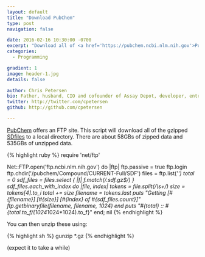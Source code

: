 ```yaml
---
layout: default
title: "Download PubChem"
type: post
navigation: false

date: 2016-02-16 10:30:00 -0700
excerpt: "Download all of <a href='https://pubchem.ncbi.nlm.nih.gov'>PubChem</a>... in case you need half a terabyte of SDfiles."
categories:
  - Programming

gradient: 1
image: header-1.jpg
details: false

author: Chris Petersen
bio: Father, husband, CIO and cofounder of Assay Depot, developer, entrepreneur and technologist.
twitter: http://twitter.com/cpetersen
github: http://github.com/cpetersen

---
```


[PubChem](https://pubchem.ncbi.nlm.nih.gov) offers an FTP site. This script will download all of the gzipped [SDfiles](https://en.wikipedia.org/wiki/Chemical_table_file) to a local directory. There are about 58GBs of zipped data and 535GBs of unzipped data.

{% highlight ruby %}
require 'net/ftp'

Net::FTP.open('ftp.ncbi.nlm.nih.gov') do |ftp|
  ftp.passive = true
  ftp.login
  ftp.chdir('/pubchem/Compound/CURRENT-Full/SDF')
  files = ftp.list('*')
  total = 0
  sdf_files = files.select { |f| f.match(/\.sdf\.gz$/) }
  sdf_files.each_with_index do |file, index|
    tokens = file.split(/\s+/)
    size = tokens[4].to_i
    total += size
    filename = tokens.last
    puts "Getting [#{filename}] [#{size}] [#{index} of #{sdf_files.count}]"
    ftp.getbinaryfile(filename, filename, 1024)
  end
  puts "#{total} :: #{total.to_f/(1024*1024*1024).to_f}"
end; nil
{% endhighlight %}

You can then unzip these using:

{% highlight sh %}
gunzip *.gz
{% endhighlight %}

(expect it to take a while)

